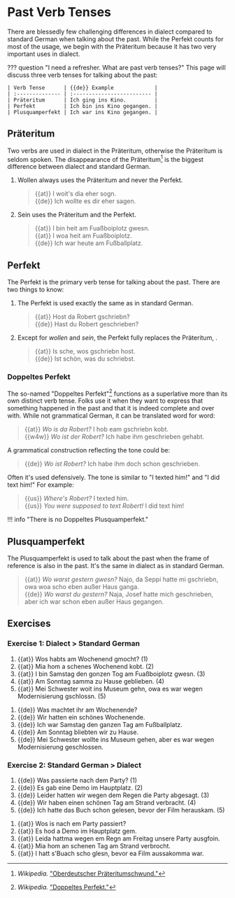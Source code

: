 # Past Verb Tenses

There are blessedly few challenging differences in dialect compared to standard German when talking about the past. While the Perfekt counts for most of the usage, we begin with the Präteritum because it has two very important uses in dialect.

??? question "I need a refresher. What are past verb tenses?"
    This page will discuss three verb tenses for talking about the past:

    | Verb Tense      | {{de}} Example             |
    | :-------------- | :------------------------- |
    | Präteritum      | Ich ging ins Kino.         |
    | Perfekt         | Ich bin ins Kino gegangen. |
    | Plusquamperfekt | Ich war ins Kino gegangen. |

## Präteritum

Two verbs are used in dialect in the Präteritum, otherwise the Präteritum is seldom spoken. The disappearance of the Präteritum[^wiki_präteritumsschwund] is the biggest difference between dialect and standard German.

1. Wollen always uses the Präteritum and never the Perfekt.  
   > {{at}} I woit's dia eher sogn.  
   > {{de}} Ich wollte es dir eher sagen.  
2. Sein uses the Präteritum and the Perfekt.  
   > {{at}} I bin heit am Fuaßboiplotz gwesn.  
   > {{at}} I woa heit am Fuaßboiplotz.  
   > {{de}} Ich war heute am Fußballplatz.  

[^wiki_präteritumsschwund]:
    _Wikipedia._ ["Oberdeutscher Präteritumschwund."](https://de.wikipedia.org/wiki/Oberdeutscher_Präteritumschwund)

## Perfekt

The Perfekt is the primary verb tense for talking about the past. There are two things to know:

1. The Perfekt is used exactly the same as in standard German.  
   > {{at}} Host da Robert gschriebn?  
   > {{de}} Hast du Robert geschrieben?  
2. Except for _wollen_ and _sein_, the Perfekt fully replaces the Präteritum, .  
   > {{at}} Is sche, wos gschriebn host.  
   > {{de}} Ist schön, was du schriebst.  

### Doppeltes Perfekt

The so-named "Doppeltes Perfekt"[^wiki_doppeltes_perfekt] functions as a superlative more than its own distinct verb tense. Folks use it when they want to express that something happened in the past and that it is indeed complete and over with. While not grammatical German, it can be translated word for word:

> {{at}} _Wo is da Robert?_ I hob eam gschriebn kobt.  
> {{w4w}} _Wo ist der Robert?_ Ich habe ihm geschrieben gehabt.

A grammatical construction reflecting the tone could be:

> {{de}} _Wo ist Robert?_ Ich habe ihm doch schon geschrieben.

Often it's used defensively. The tone is similar to "I texted him!" and "I did text him!" For example:

> {{us}} _Where's Robert?_ I texted him.  
> {{us}} _You were supposed to text Robert!_ I did text him!

!!! info "There is no Doppeltes Plusquamperfekt."

[^wiki_doppeltes_perfekt]:
    _Wikipedia._ ["Doppeltes Perfekt."](https://de.m.wikipedia.org/wiki/Doppeltes_Perfekt)

## Plusquamperfekt

The Plusquamperfekt is used to talk about the past when the frame of reference is also in the past. It's the same in dialect as in standard German.

> {{at}} _Wo warst gestern gwesn?_ Najo, da Seppi hatte mi gschriebn, owa woa scho eben außer Haus ganga.  
> {{de}} _Wo warst du gestern?_ Naja, Josef hatte mich geschrieben, aber ich war schon eben außer Haus gegangen.

## Exercises

### Exercise 1: Dialect > Standard German

<div class="annotate" markdown>

1. {{at}} Wos habts am Wochenend gmocht? (1)  
2. {{at}} Mia hom a schenes Wochenend kobt. (2)  
3. {{at}} I bin Samstag den gonzen Tog am Fuaßboiplotz gwesn. (3)  
4. {{at}} Am Sonntag samma zu Hause geblieben. (4)  
5. {{at}} Mei Schwester woit ins Museum gehn, owa es war wegen Modernisierung gschlossn. (5)  

</div>

1. {{de}} Was machtet ihr am Wochenende?  
2. {{de}} Wir hatten ein schönes Wochenende.  
3. {{de}} Ich war Samstag den ganzen Tag am Fußballplatz.  
4. {{de}} Am Sonntag bliebten wir zu Hause.  
5. {{de}} Mei Schwester wollte ins Museum gehen, aber es war wegen Modernisierung geschlossen.  

### Exercise 2: Standard German > Dialect

<div class="annotate" markdown>

1. {{de}} Was passierte nach dem Party? (1)  
2. {{de}} Es gab eine Demo im Hauptplatz. (2)  
3. {{de}} Leider hatten wir wegen dem Regen die Party abgesagt. (3)  
4. {{de}} Wir haben einen schönen Tag am Strand verbracht. (4)  
5. {{de}} Ich hatte das Buch schon gelesen, bevor der Film herauskam. (5)  

</div>

1. {{at}} Wos is nach em Party passiert?
2. {{at}} Es hod a Demo im Hauptplatz gem.
3. {{at}} Leida hattma wegen em Regn am Freitag unsere Party ausgfoin.
4. {{at}} Mia hom an schenen Tag am Strand verbrocht.
5. {{at}} I hatt s'Buach scho glesn, bevor ea Film aussakomma war.
